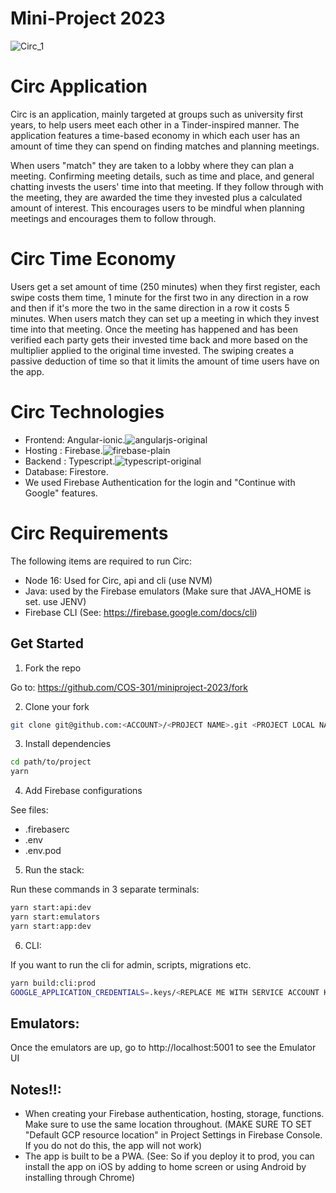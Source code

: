 # Mini-Project 2023

![Circ_1](https://user-images.githubusercontent.com/99959171/235227370-cd281adc-814c-47e9-838e-7b77fe7324a8.png)


# Circ Application

Circ is an application, mainly targeted at groups such as university first years, to help users meet each other in a Tinder-inspired manner. The application features a time-based economy in which each user has an amount of time they can spend on finding matches and planning meetings. 

When users "match" they are taken to a lobby where they can plan a meeting. Confirming meeting details, such as time and place, and general chatting invests the users' time into that meeting. If they follow through with the meeting, they are awarded the time they invested plus a calculated amount of interest. This encourages users to be mindful when planning meetings and encourages them to follow through.

# Circ Time Economy
Users get a set amount of time (250 minutes) when they first register, each swipe costs them time, 1 minute for the first two in any direction in a row and then if it's more the two in the same direction in a row it costs 5 minutes. When users match they can set up a meeting in which they invest time into that meeting. Once the meeting has happened and has been verified each party gets their invested time back and more based on the multiplier applied to the original time invested. The swiping creates a passive deduction of time so that it limits the amount of time users have on the app.

# Circ Technologies
 + Frontend: Angular-ionic.![angularjs-original](https://user-images.githubusercontent.com/99959171/235228478-e976f12b-a681-45e7-be1c-591fec9f1334.svg)
 + Hosting : Firebase.![firebase-plain](https://user-images.githubusercontent.com/99959171/235228656-c186627c-88a4-4a82-a18e-91ed0cb03e5b.svg)
 + Backend : Typescript.![typescript-original](https://user-images.githubusercontent.com/99959171/235228847-3c4ba330-8ba2-4641-b950-d3335336982a.svg)
 + Database: Firestore.
 + We used Firebase Authentication for the login and "Continue with Google" features.

# Circ Requirements
The following items are required to run Circ:
 + Node 16: Used for Circ, api and cli (use NVM)
 + Java: used by the Firebase emulators (Make sure that JAVA_HOME is set. use JENV)
 + Firebase CLI (See: https://firebase.google.com/docs/cli)

## Get Started

1. Fork the repo

Go to: https://github.com/COS-301/miniproject-2023/fork

2. Clone your fork

```sh
git clone git@github.com:<ACCOUNT>/<PROJECT NAME>.git <PROJECT LOCAL NAME>
```

3. Install dependencies

```sh
cd path/to/project
yarn
```

4. Add Firebase configurations

See files:

- .firebaserc
- .env
- .env.pod

5. Run the stack:

Run these commands in 3 separate terminals:

```sh
yarn start:api:dev
yarn start:emulators
yarn start:app:dev
```

6. CLI:

If you want to run the cli for admin, scripts, migrations etc.

```sh
yarn build:cli:prod
GOOGLE_APPLICATION_CREDENTIALS=.keys/<REPLACE ME WITH SERVICE ACCOUNT KEY.json> FIRESTORE_EMULATOR_HOST=localhost:5003 node dist/apps/cli/main.js <REPLACE ME WITH COMMAND>
```

## Emulators:

Once the emulators are up, go to http://localhost:5001 to see the Emulator UI

## Notes!!:

- When creating your Firebase authentication, hosting, storage, functions. Make sure to use the same location throughout. (MAKE SURE TO SET "Default GCP resource location" in Project Settings in Firebase Console. If you do not do this, the app will not work)
- The app is built to be a PWA. (See: So if you deploy it to prod, you can install the app on iOS by adding to home screen or using Android by installing through Chrome)
